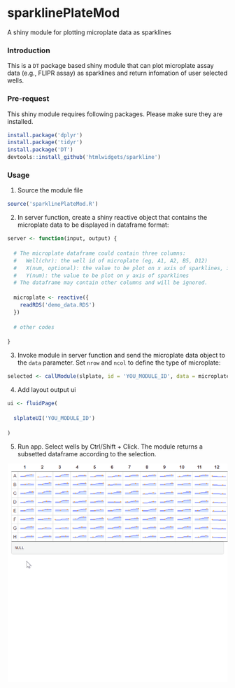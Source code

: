 # sparklinePlateMod
A shiny module for plotting microplate data as sparklines

### Introduction

This is a `DT` package based shiny module that can plot microplate assay data (e.g., FLIPR assay) as sparklines and return infomation of user selected wells.


### Pre-request

This shiny module requires following packages. Please make sure they are installed.

```r
install.package('dplyr')
install.package('tidyr')
install.package('DT')
devtools::install_github('htmlwidgets/sparkline')
```

### Usage

1. Source the module file

  ```r
  source('sparklinePlateMod.R')
  ```
  
2. In server function, create a shiny reactive object that contains the microplate data to be displayed in dataframe format: 

  ```r
  server <- function(input, output) {

    # The microplate dataframe could contain three columns:
    #   Well(chr): the well id of microplate (eg, A1, A2, B5, D12) 
    #   X(num, optional): the value to be plot on x axis of sparklines, if missing, will be generated automatically
    #   Y(num): the value to be plot on y axis of sparklines
    # The dataframe may contain other columns and will be ignored.
    
    microplate <- reactive({
      readRDS('demo_data.RDS')
    })
  
    # other codes

  }
  ```

3. Invoke module in server function and send the microplate data object to the `data` parameter. Set `nrow` and `ncol` to define the type of microplate:

  ```r
  selected <- callModule(slplate, id = 'YOU_MODULE_ID', data = microplate, nrow = 8, ncol = 12)
  ```

4. Add layout output ui

  ```r
  ui <- fluidPage(

    slplateUI('YOU_MODULE_ID')

  )
  ```

5. Run app. Select wells by Ctrl/Shift + Click. The module returns a subsetted dataframe according to the selection.

![alt text](demo.gif)
